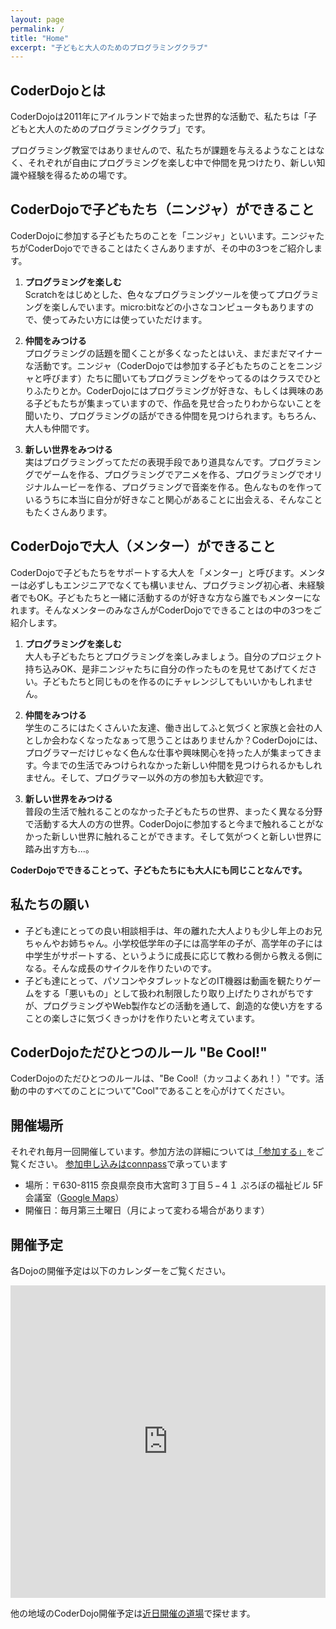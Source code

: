 ```yaml
---
layout: page
permalink: /
title: "Home"
excerpt: "子どもと大人のためのプログラミングクラブ"
---
```

## CoderDojoとは
CoderDojoは2011年にアイルランドで始まった世界的な活動で、私たちは「子どもと大人のためのプログラミングクラブ」です。

プログラミング教室ではありませんので、私たちが課題を与えるようなことはなく、それぞれが自由にプログラミングを楽しむ中で仲間を見つけたり、新しい知識や経験を得るための場です。

## CoderDojoで子どもたち（ニンジャ）ができること
CoderDojoに参加する子どもたちのことを「ニンジャ」といいます。ニンジャたちがCoderDojoでできることはたくさんありますが、その中の3つをご紹介します。

1. **プログラミングを楽しむ**  
Scratchをはじめとした、色々なプログラミングツールを使ってプログラミングを楽しんでいます。micro:bitなどの小さなコンピュータもありますので、使ってみたい方には使っていただけます。

2. **仲間をみつける**  
プログラミングの話題を聞くことが多くなったとはいえ、まだまだマイナーな活動です。ニンジャ（CoderDojoでは参加する子どもたちのことをニンジャと呼びます）たちに聞いてもプログラミングをやってるのはクラスでひとりふたりとか。CoderDojoにはプログラミングが好きな、もしくは興味のある子どもたちが集まっていますので、作品を見せ合ったりわからないことを聞いたり、プログラミングの話ができる仲間を見つけられます。もちろん、大人も仲間です。

3. **新しい世界をみつける**  
実はプログラミングってただの表現手段であり道具なんです。プログラミングでゲームを作る、プログラミングでアニメを作る、プログラミングでオリジナルムービーを作る、プログラミングで音楽を作る。色んなものを作っているうちに本当に自分が好きなこと関心があることに出会える、そんなこともたくさんあります。

## CoderDojoで大人（メンター）ができること
CoderDojoで子どもたちをサポートする大人を「メンター」と呼びます。メンターは必ずしもエンジニアでなくても構いません、プログラミング初心者、未経験者でもOK。子どもたちと一緒に活動するのが好きな方なら誰でもメンターになれます。そんなメンターのみなさんがCoderDojoでできることはの中の3つをご紹介します。

1. **プログラミングを楽しむ**  
大人も子どもたちとプログラミングを楽しみましょう。自分のプロジェクト持ち込みOK、是非ニンジャたちに自分の作ったものを見せてあげてください。子どもたちと同じものを作るのにチャレンジしてもいいかもしれません。

2. **仲間をみつける**  
学生のころにはたくさんいた友達、働き出してふと気づくと家族と会社の人としか会わなくなったなぁって思うことはありませんか？CoderDojoには、プログラマーだけじゃなく色んな仕事や興味関心を持った人が集まってきます。今までの生活でみつけられなかった新しい仲間を見つけられるかもしれません。そして、プログラマー以外の方の参加も大歓迎です。

3. **新しい世界をみつける**  
普段の生活で触れることのなかった子どもたちの世界、まったく異なる分野で活動する大人の方の世界。CoderDojoに参加すると今まで触れることがなかった新しい世界に触れることができます。そして気がつくと新しい世界に踏み出す方も...。

**CoderDojoでできることって、子どもたちにも大人にも同じことなんです。**
## 私たちの願い
- 子ども達にとっての良い相談相手は、年の離れた大人よりも少し年上のお兄ちゃんやお姉ちゃん。小学校低学年の子には高学年の子が、高学年の子には中学生がサポートする、というように成長に応じて教わる側から教える側になる。そんな成長のサイクルを作りたいのです。
- 子ども達にとって、パソコンやタブレットなどのIT機器は動画を観たりゲームをする「悪いもの」として扱われ制限したり取り上げたりされがちですが、プログラミングやWeb製作などの活動を通して、創造的な使い方をすることの楽しさに気づくきっかけを作りたいと考えています。

## CoderDojoただひとつのルール "Be Cool!"

CoderDojoのただひとつのルールは、"Be Cool!（カッコよくあれ！）"です。活動の中のすべてのことについて"Cool"であることを心がけてください。

## 開催場所
それぞれ毎月一回開催しています。参加方法の詳細については[「参加する」](/join/)をご覧ください。
[参加申し込みはconnpass](https://coderdojo-nara-ikoma.connpass.com/)で承っています

- 場所：〒630-8115 奈良県奈良市大宮町３丁目５−４１ ぷろぼの福祉ビル 5F会議室（[Google Maps](https://goo.gl/maps/6o8AhhvTSzvU7APi7)）
- 開催日：毎月第三土曜日（月によって変わる場合があります）

## 開催予定
各Dojoの開催予定は以下のカレンダーをご覧ください。
<iframe src="https://calendar.google.com/calendar/b/2/embed?showTitle=0&amp;showNav=0&amp;showDate=0&amp;showPrint=0&amp;showTabs=0&amp;showCalendars=0&amp;mode=AGENDA&amp;height=600&amp;wkst=1&amp;bgcolor=%23FFFFFF&amp;src=nara.jp%40coderdojo.com&amp;color=%231B887A&amp;ctz=Asia%2FTokyo" style="border-width:0" width="100%" height="500" frameborder="0" scrolling="no"></iframe>

他の地域のCoderDojo開催予定は[近日開催の道場](https://coderdojo.jp/events)で探せます。
